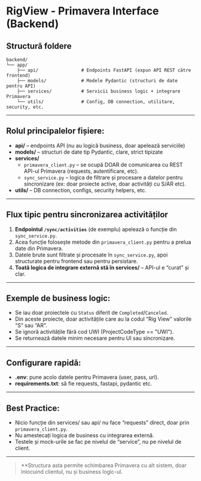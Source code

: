 # RigView - Primavera Interface (Backend)

## Structură foldere

```
backend/
└── app/
    ├── api/                # Endpoints FastAPI (expun API REST către frontend)
    ├── models/             # Modele Pydantic (structuri de date pentru API)
    ├── services/           # Servicii business logic + integrare Primavera
    └── utils/              # Config, DB connection, utilitare, security, etc.
```

---

## Rolul principalelor fișiere:

- **api/** – endpoints API (nu au logică business, doar apelează serviciile)
- **models/** – structuri de date tip Pydantic, clare, strict tipizate
- **services/**
    - `primavera_client.py` – se ocupă DOAR de comunicarea cu REST API-ul Primavera (requests, autentificare, etc).
    - `sync_service.py` – logica de filtrare și procesare a datelor pentru sincronizare (ex: doar proiecte active, doar activități cu S/AR etc).
- **utils/** – DB connection, configs, security helpers, etc.

---

## Flux tipic pentru sincronizarea activităților

1. **Endpointul `/sync/activities`** (de exemplu) apelează o funcție din `sync_service.py`.
2. Acea funcție folosește metode din `primavera_client.py` pentru a prelua date din Primavera.
3. Datele brute sunt filtrate și procesate în `sync_service.py`, apoi structurate pentru frontend sau pentru persistare.
4. **Toată logica de integrare externă stă în services/** – API-ul e “curat” și clar.

---

## Exemple de business logic:
- Se iau doar proiectele cu `Status` diferit de `Completed`/`Canceled`.
- Din aceste proiecte, doar activitățile care au la codul “Rig View” valorile “S” sau “AR”.
- Se ignoră activitățile fără cod UWI (ProjectCodeType == "UWI").
- Se returnează datele minim necesare pentru UI sau sincronizare.

---

## Configurare rapidă:
- **.env**: pune acolo datele pentru Primavera (user, pass, url).
- **requirements.txt**: să fie requests, fastapi, pydantic etc.

---

## Best Practice:
- Nicio funcție din services/ sau api/ nu face “requests” direct, doar prin `primavera_client.py`.
- Nu amestecați logica de business cu integrarea externă.
- Testele și mock-urile se fac pe nivelul de “service”, nu pe nivelul de client.

---

> **Structura asta permite schimbarea Primavera cu alt sistem, doar înlocuind clientul, nu și business logic-ul.
